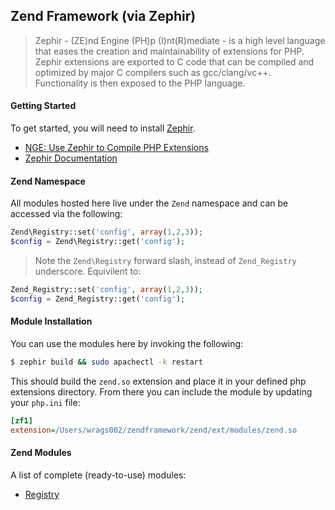 ## Zend Framework (via Zephir)

> Zephir - (ZE)nd Engine (PH)p (I)nt(R)mediate - is a high level language that eases the creation and maintainability of extensions for PHP. Zephir extensions are exported to C code that can be compiled and optimized by major C compilers such as gcc/clang/vc++. Functionality is then exposed to the PHP language.

#### Getting Started
To get started, you will need to install [Zephir](http://zephir-lang.com).

* [NGE: Use Zephir to Compile PHP Extensions](https://wiki.nge.wdig.com/display/NGE/Using+Zephir+to+compile+PHP+extensions)
* [Zephir Documentation](http://docs.zephir-lang.com/en/latest/index.html)

#### Zend Namespace
All modules hosted here live under the `Zend` namespace and can be accessed via the following:

```php
Zend\Registry::set('config', array(1,2,3));
$config = Zend\Registry::get('config');
```
> Note the `Zend\Registry` forward slash, instead of `Zend_Registry` underscore. Equivilent to:
```php
Zend_Registry::set('config', array(1,2,3));
$config = Zend_Registry::get('config');
```

#### Module Installation
You can use the modules here by invoking the following:
```bash
$ zephir build && sudo apachectl -k restart
```
This should build the `zend.so` extension and place it in your defined php extensions directory. From there you can include the module by updating your `php.ini` file:
```ini
[zf1]
extension=/Users/wrags002/zendframework/zend/ext/modules/zend.so
```

#### Zend Modules
A list of complete (ready-to-use) modules:
* [Registry](zend/Registry.zep)
